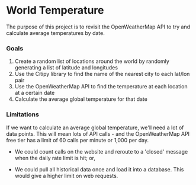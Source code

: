 # World Temperature  

The purpose of this project is to revisit the OpenWeatherMap API to try and calculate average temperatures by date.


### Goals  
1. Create a random list of locations around the world by randomly generating a list of latitude and longitudes
2. Use the Citipy library to find the name of the nearest city to each lat/lon pair
3. Use the OpenWeatherMap API to find the temperature at each location at a certain date
4. Calculate the average global temperature for that date

### Limitations  
If we want to calculate an average global temperature, we'll need a lot of data points. This will mean lots of API calls - and the OpenWeatherMap API free tier has a limit of 60 calls per minute or 1,000 per day.

- We could count calls on the website and reroute to a 'closed' message when the daily rate limit is hit; or,

- We could pull all historical data once and load it into a database. This would give a higher limit on web requests.
